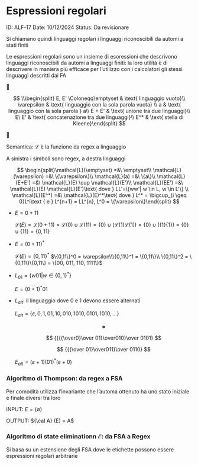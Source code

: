# Espressioni regolari

ID: ALF-17
Date: 10/12/2024
Status: Da revisionare

Si chiamano quindi linguaggi regolari i linguaggi riconoscibili da automi a stati finiti

Le espressioni regolari sono un insieme di esoressioni che descrivono linguaggi riconoscibili da automi a linguaggi finiti: la loro utilità è di descrivere in maniera più efficace per l’utilizzo con i calcolatori gli stessi linguaggi descritti dai FA

<aside>
📌

$$
\\\begin{split} E, E' \Coloneqq\emptyset & \text{ linguaggio vuoto}\\ \varepsilon & \text{ linguaggio con la sola parola vuota} \\ a & \text{ linguaggio con la sola parola } a\\ E + E' & \text{ unione tra due linguaggi}\\ E\ E' & \text{ concatenazione tra due linguaggi}\\ E^* & \text{ stella di Kleene}\end{split}
$$

</aside>

<aside>
📌

Semantica: $\mathcal{L}$ è la funzione da regex a linguaggio

A sinistra i simboli sono regex, a destra linguaggi

$$
\begin{split}\mathcal{L}(\emptyset) =&\ \emptyset\\ \mathcal{L}(\varepsilon) =&\ \{\varepsilon\}\\ \mathcal{L}(a) =&\ \{a\}\\ \mathcal{L}(E+E') =&\ \mathcal{L}(E) \cup \mathcal{L}(E')\\ \mathcal{L}(EE') =&\ \mathcal{L}(E) \mathcal{L}(E')\text{ dove } LL'=\{ww'| w \in L, w'\in L'\} \\ \mathcal{L}(E^*) =&\ \mathcal{L}(E)^*\text{ dove } L^* = \bigcup_{i \geq 0}L^i\text { e } L^{n+1} = LL^{n}, L^0 = \{\varepsilon\}\end{split}
$$

</aside>

- $E = 0 + 11$
    
    $\mathcal{L}(E)= \mathcal{L}(0+11) = \mathcal{L}(0) \cup \mathcal{L}(11) = \{0\}\cup (\mathcal{L}(1)\mathcal{L}(1)) = \{0\}\cup(\{1\}\{1\}) = \{0\}\cup\{11\} = \{0, 11\}$
    
- $E = (0+11)^*$
    
    $\mathcal{L}(E) = \{0, 11\}^*$
    $\{0,11\}^0 = \varepsilon\\\{0,11\}^1 = \{0,11\}\\ \{0,11\}^2 = \{0,11\}\{0,11\} = \{00, 011, 110, 1111\}$
    
- $L_{01}= \{w01| w \in \{0,1\}^*\}$
    
    $E = (0+1)^*01$
    
- $L_{alt}$: il linguaggio dove 0 e 1 devono essere alternati
    
    $L_{alt} = \{\varepsilon, 0, 1, 01, 10, 010, 1010, 0101, 1010, \dots\}$
    
    $$
    ⁍
    $$
    
    $$
    {{{{\over0}\over 01}\over010}\over 0101}
    $$
    
    $$
    {{{\over 01}\over011}\over 0110}
    $$
    
    $E_{alt}=(\varepsilon + 1)(01)^*(\varepsilon + 0)$
    

### Algoritmo di Thompson: da regex a FSA

Per comodità utilizza l’invariante che l’automa ottenuto ha uno stato iniziale e finale diversi tra loro

INPUT: $E=(\emptyset)$

OUTPUT: ${\cal A} (E) = A$

### Algoritmo di state eliminationn $\mathcal E$: da FSA a Regex

Si basa su un estensione degli FSA dove le etichette possono essere espressioni regolari arbitrarie